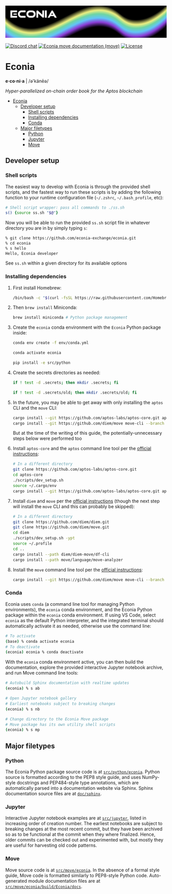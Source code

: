 ![](.assets/readme-banner.png)

[![Discord chat](https://img.shields.io/discord/988942344776736830?style=flat)](https://discord.gg/Z7gXcMgX8A)
[![Econia move documentation (move)](https://img.shields.io/badge/docs-move-59f)](src/move/econia/build/Econia/docs)
[![License](https://img.shields.io/badge/license-Apache_2.0-white.svg)](LICENSE.md)


# Econia

**e·co·ni·a** | /ə'känēə/

*Hyper-parallelized on-chain order book for the Aptos blockchain*

- [Econia](#econia)
  - [Developer setup](#developer-setup)
    - [Shell scripts](#shell-scripts)
    - [Installing dependencies](#installing-dependencies)
    - [Conda](#conda)
  - [Major filetypes](#major-filetypes)
    - [Python](#python)
    - [Jupyter](#jupyter)
    - [Move](#move)

## Developer setup

### Shell scripts

The easiest way to develop with Econia is through the provided shell scripts, and the fastest way to run these scripts is by adding the following function to your runtime configuration file (`~/.zshrc`, `~/.bash_profile`, etc):

```zsh
# Shell script wrapper: pass all commands to ./ss.sh
s() {source ss.sh "$@"}
```

Now you will be able to run the provided `ss.sh` script file in whatever directory you are in by simply typing `s`:

```
% git clone https://github.com/econia-exchange/econia.git
% cd econia
% s hello
Hello, Econia developer
```

See `ss.sh` within a given directory for its available options

### Installing dependencies

1. First install Homebrew:

    ```zsh
    /bin/bash -c "$(curl -fsSL https://raw.githubusercontent.com/Homebrew/install/HEAD/install.sh)"
    ```

1. Then `brew install` Miniconda:

    ```zsh
    brew install miniconda # Python package management
    ```

1. Create the `econia` conda environment with the `Econia` Python package inside:

    ```zsh
    conda env create -f env/conda.yml
    ```

    ```zsh
    conda activate econia
    ```

    ```zsh
    pip install -e src/python
    ```

1. Create the secrets directories as needed:

    ```zsh
    if ! test -d .secrets; then mkdir .secrets; fi
    ```

    ```zsh
    if ! test -d .secrets/old; then mkdir .secrets/old; fi
    ```

1. In the future, you may be able to get away with only installing the `aptos` CLI and the `move` CLI:

    ```zsh
    cargo install --git https://github.com/aptos-labs/aptos-core.git aptos
    cargo install --git https://github.com/diem/move move-cli --branch main
    ```

    But at the time of the writing of this guide, the potentially-unnecessary steps below were performed too

1. Install `aptos-core` and the `aptos` command line tool per the [official instructions](https://aptos.dev/tutorials/your-first-move-module#step-11-download-aptos-core):

    ```zsh
    # In a different directory
    git clone https://github.com/aptos-labs/aptos-core.git
    cd aptos-core
    ./scripts/dev_setup.sh
    source ~/.cargo/env
    cargo install --git https://github.com/aptos-labs/aptos-core.git aptos
    ```

1. Install `diem` and `move` per the [official instructions](https://github.com/move-language/move/tree/main/language/documentation/tutorial#step-0-installation) (though the next step will install the `move` CLI and this can probably be skipped):

    ```zsh
    # In a different directory
    git clone https://github.com/diem/diem.git
    git clone https://github.com/diem/move.git
    cd diem
    ./scripts/dev_setup.sh -ypt
    source ~/.profile
    cd ..
    cargo install --path diem/diem-move/df-cli
    cargo install --path move/language/move-analyzer
    ```

1. Install the `move` command line tool per the [official instructions](https://github.com/diem/move/tree/main/language/tools/move-cli#installation):

    ```zsh
    cargo install --git https://github.com/diem/move move-cli --branch main
    ```

### Conda

Econia uses `conda` (a command line tool for managing Python environments), the `econia` conda environment, and the Econia Python package within the `econia` conda environment.
If using VS Code, select `econia` as the default Python interpreter, and the integrated terminal should automatically activate it as needed, otherwise use the command line:

```zsh
# To activate
(base) % conda activate econia
# To deactivate
(econia) econia % conda deactivate
```

With the `econia` conda environment active, you can then build the documentation, explore the provided interactive Jupyter notebook archive, and run Move command line tools:

```zsh
# Autobuild Sphinx documentation with realtime updates
(econia) % s ab
```

```zsh
# Open Jupyter notebook gallery
# Earliest notebooks subject to breaking changes
(econia) % s nb
```

```zsh
# Change directory to the Econia Move package
# Move package has its own utility shell scripts
(econia) % s mp
```

## Major filetypes

### Python

The Econia Python package source code is at [`src/python/econia`](src/python/econia).
Python source is formatted according to the PEP8 style guide, and uses NumPy-style docstrings and PEP484-style type annotations, which are automatically parsed into a documentation website via Sphinx.
Sphinx documentation source files are at [`doc/sphinx`](doc/sphinx).

### Jupyter

Interactive Jupyter notebook examples are at [`src/jupyter`](src/jupyter), listed in increasing order of creation number.
The earliest notebooks are subject to breaking changes at the most recent commit, but they have been archived so as to be functional at the commit when they where finalized.
Hence, older commits can be checked out and experimented with, but mostly they are useful for harvesting old code patterns.

### Move

Move source code is at [`src/move/econia`](src/move/econia).
In the absence of a formal style guide, Move code is formatted similarly to PEP8-style Python code.
Auto-generated module documentation files are at [`src/move/econia/build/Econia/docs`](src/move/econia/build/Econia/docs).